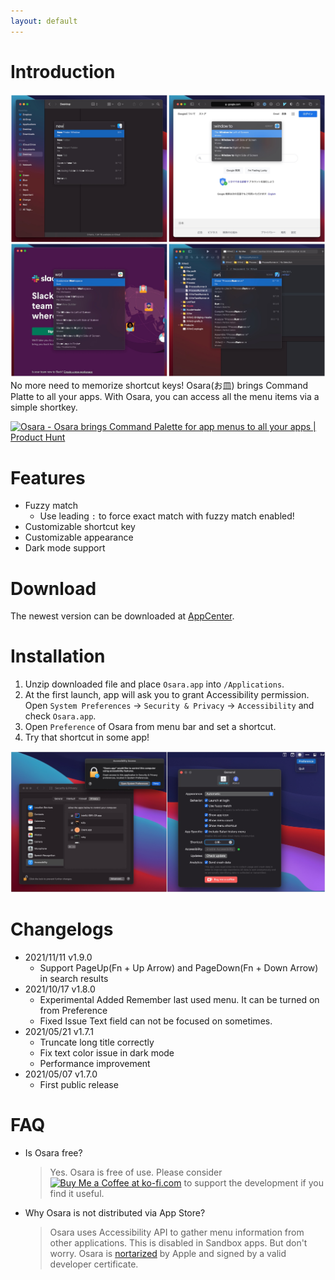 ```yaml
---
layout: default
---
```

# Introduction

![](media/images/screenshot.jpg)
No more need to memorize shortcut keys! Osara(お皿) brings Command Platte to all your apps. With Osara, you can access all the menu items via a simple shortkey.

<p class="producthunt-link">
<a href="https://www.producthunt.com/posts/osara?utm_source=badge-featured&utm_medium=badge&utm_souce=badge-osara" target="_blank"><img src="https://api.producthunt.com/widgets/embed-image/v1/featured.svg?post_id=295829&theme=light" alt="Osara - Osara brings Command Palette for app menus to all your apps | Product Hunt" style="width: 250px; height: 54px;" width="250" height="54" /></a>
</p>

# Features

- Fuzzy match
    - Use leading `:` to force exact match with fuzzy match enabled!
- Customizable shortcut key
- Customizable appearance
- Dark mode support

# Download

The newest version can be downloaded at [AppCenter](https://install.appcenter.ms/users/waynezhang/apps/osara/distribution_groups/public).

# Installation

1. Unzip downloaded file and place `Osara.app` into `/Applications`.
2. At the first launch, app will ask you to grant Accessibility permission. Open `System Preferences` -> `Security & Privacy` -> `Accessibility` and check `Osara.app`.
3. Open `Preference` of Osara from menu bar and set a shortcut.
4. Try that shortcut in some app!

![](media/images/installation.jpg)

# Changelogs

- 2021/11/11 v1.9.0
    - Support PageUp(Fn + Up Arrow) and PageDown(Fn + Down Arrow) in search results
- 2021/10/17 v1.8.0
    - Experimental Added Remember last used menu. It can be turned on from Preference
    - Fixed Issue Text field can not be focused on sometimes.
- 2021/05/21 v1.7.1
    - Truncate long title correctly
    - Fix text color issue in dark mode
    - Performance improvement
- 2021/05/07 v1.7.0
    - First public release

# FAQ

- Is Osara free?
    > Yes. Osara is free of use. Please consider <a href='https://ko-fi.com/S6S44JFTQ' target='_blank'><img height='36' style='border:0px;height:36px;' src='https://cdn.ko-fi.com/cdn/kofi3.png?v=2' border='0' alt='Buy Me a Coffee at ko-fi.com' /></a> to support the development if you find it useful.
- Why Osara is not distributed via App Store?
    > Osara uses Accessibility API to gather menu information from other applications. This is disabled in Sandbox apps. But don't worry. Osara is [nortarized](https://developer.apple.com/documentation/security/notarizing_macos_software_before_distribution) by Apple and signed by a valid developer certificate.
